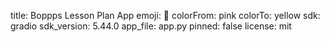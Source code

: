title: Boppps Lesson Plan App
emoji: 🦀
colorFrom: pink
colorTo: yellow
sdk: gradio
sdk_version: 5.44.0
app_file: app.py
pinned: false
license: mit
